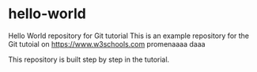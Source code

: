 # hello-world
Hello World repository for Git tutorial
This is an example repository for the Git tutoial on https://www.w3schools.com promenaaaa daaa

This repository is built step by step in the tutorial. 
